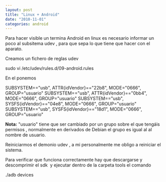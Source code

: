 ```yaml
---
layout: post
title: "Linux + Android"
date: "2010-11-01"
categories: android
---
```


Para hacer visible un termina Android en linux es necesario informar un poco al subsitema udev , para que sepa lo que tiene que hacer con el aparato.

Creamos un fichero de reglas udev

sudo vi /etc/udev/rules.d/09-android.rules

En el ponemos

SUBSYSTEM=="usb", ATTR{idVendor}=="22b8", MODE="0666", GROUP="usuario"
SUBSYSTEM=="usb", ATTR{idVendor}=="0bb4", MODE="0666", GROUP="usuario"
SUBSYSTEM=="usb", SYSFS{idVendor}=="04e8", MODE="0666", GROUP="usuario"
SUBSYSTEM=="usb", SYSFS{idVendor}=="18d1", MODE="0666", GROUP="usuario"

**Nota:** "usuario" tiene que ser cambiado por un grupo sobre el que tengáis permisos , normalmente en derivados de Debian el grupo es igual al al nombre de usuario.

Reiniciarmos el demonio udev , a mi personalmente me obligo a reiniciar el sistema.

Para verificar que funciona correctamente hay que descargarse y descomprimir el sdk  y ejecutar dentro de la carpeta tools el comando

./adb devices
